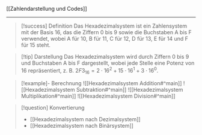 [[Zahlendarstellung und Codes]]

---

> [!success] Definition
> Das Hexadezimalsystem ist ein Zahlensystem mit der Basis 16, das die Ziffern 0 bis 9 sowie die Buchstaben A bis F verwendet, wobei A für 10, B für 11, C für 12, D für 13, E für 14 und F für 15 steht.

> [!tip] Darstellung
>Das Hexadezimalsystem wird durch Ziffern 0 bis 9 und Buchstaben A bis F dargestellt, wobei jede Stelle eine Potenz von 16 repräsentiert, z. B. $2F3_{16} = 2 \cdot 16^2 + 15 \cdot 16^1 + 3 \cdot 16^0$.

> [!example]- Berechnung
> ![[Hexadezimalsystem Addition#^main]]
> ![[Hexadezimalsystem Subtraktion#^main]]
> ![[Hexadezimalsystem Multiplikation#^main]]
> ![[Hexadezimalsystem Division#^main]]

> [!question] Konvertierung
> - [[Hexadezimalsystem nach Dezimalsystem]]
> - [[Hexadezimalsystem nach Binärsystem]]
